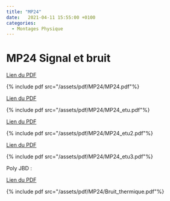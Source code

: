```yaml
---
title: "MP24"
date:   2021-04-11 15:55:00 +0100
categories:
  - Montages Physique
---
```




# MP24 Signal et bruit

[Lien du PDF](/assets/pdf/MP24/MP24.pdf)

{% include pdf src="/assets/pdf/MP24/MP24.pdf"%}

[Lien du PDF](/assets/pdf/MP24/MP24_etu.pdf)

{% include pdf src="/assets/pdf/MP24/MP24_etu.pdf"%}

[Lien du PDF](/assets/pdf/MP24/MP24_etu2.pdf)

{% include pdf src="/assets/pdf/MP24/MP24_etu2.pdf"%}

[Lien du PDF](/assets/pdf/MP24/MP24_etu3.pdf)

{% include pdf src="/assets/pdf/MP24/MP24_etu3.pdf"%}

Poly JBD : 

[Lien du PDF](/assets/pdf/MP24/Bruit_thermique.pdf)

{% include pdf src="/assets/pdf/MP24/Bruit_thermique.pdf"%}

